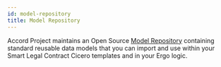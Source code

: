 ```yaml
---
id: model-repository
title: Model Repository
---
```


Accord Project maintains an Open Source [Model Repository](https://models.accordproject.org) containing standard reusable data models that you can import and use within your Smart Legal Contract Cicero templates and in your Ergo logic.